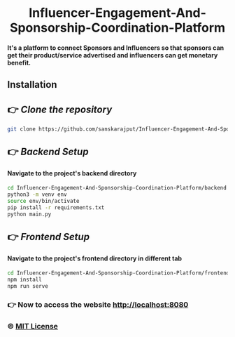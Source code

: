 <div align="center">

# **Influencer-Engagement-And-Sponsorship-Coordination-Platform**
</div>

#### It's a platform to connect Sponsors and Influencers so that sponsors can get their product/service advertised and influencers can get monetary benefit.

## **Installation**

## :point_right: ***Clone the repository***
```bash
git clone https://github.com/sanskarajput/Influencer-Engagement-And-Sponsorship-Coordination-Platform.git
```

## :point_right: ***Backend Setup*** 
#### Navigate to the project's backend directory
```bash
cd Influencer-Engagement-And-Sponsorship-Coordination-Platform/backend
python3 -m venv env
source env/bin/activate
pip install -r requirements.txt
python main.py
```

## :point_right: ***Frontend Setup*** 

####  Navigate to the project's frontend directory in different tab
```bash
cd Influencer-Engagement-And-Sponsorship-Coordination-Platform/frontend
npm install
npm run serve
```

### :point_right: Now to access the website [http://localhost:8080](http://localhost:8080)


### :copyright: [MIT License](LICENSE)

